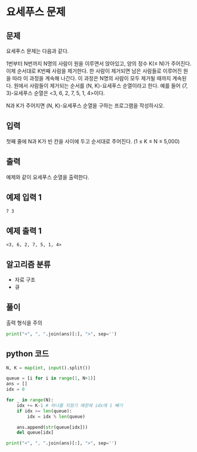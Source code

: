 # 요세푸스 문제

## 문제
요세푸스 문제는 다음과 같다.

1번부터 N번까지 N명의 사람이 원을 이루면서 앉아있고, 양의 정수 K(≤ N)가 주어진다. 이제 순서대로 K번째 사람을 제거한다. 한 사람이 제거되면 남은 사람들로 이루어진 원을 따라 이 과정을 계속해 나간다. 이 과정은 N명의 사람이 모두 제거될 때까지 계속된다. 원에서 사람들이 제거되는 순서를 (N, K)-요세푸스 순열이라고 한다. 예를 들어 (7, 3)-요세푸스 순열은 <3, 6, 2, 7, 5, 1, 4>이다.

N과 K가 주어지면 (N, K)-요세푸스 순열을 구하는 프로그램을 작성하시오.

## 입력
첫째 줄에 N과 K가 빈 칸을 사이에 두고 순서대로 주어진다. (1 ≤ K ≤ N ≤ 5,000)

## 출력
예제와 같이 요세푸스 순열을 출력한다.

## 예제 입력 1 
    7 3

## 예제 출력 1 
    <3, 6, 2, 7, 5, 1, 4>

## 알고리즘 분류
- 자료 구조
- 큐

## 풀이
출력 형식을 주의
```python
print("<", ", ".join(ans)[:], ">", sep='')
```

## python 코드
```python
N, K = map(int, input().split())

queue = [i for i in range(1, N+1)]
ans = []
idx = 0

for _ in range(N):
    idx += K-1 # 하나를 지웠기 때문에 idx에 1 빼기
    if idx >= len(queue):
        idx = idx % len(queue)

    ans.append(str(queue[idx]))
    del queue[idx]

print("<", ", ".join(ans)[:], ">", sep='')
```